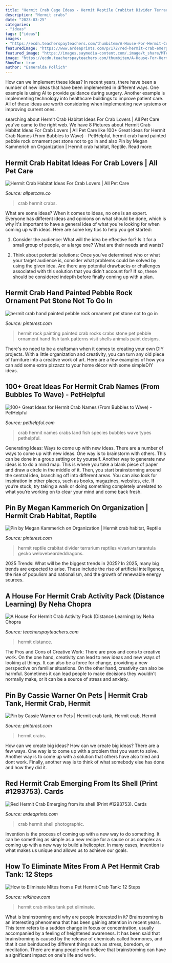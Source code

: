 ```yaml
---
title: "Hermit Crab Cage Ideas - Hermit Reptile Crabitat Divider Terrarium Reptiles Vivarium Tarantula Gecko Welovebeardeddragons"
description: "Hermit crabs"
date: "2023-03-25"
categories:
- "ideas"
tags: ["ideas"]
images:
- "https://ecdn.teacherspayteachers.com/thumbitem/A-House-For-Hermit-Crab-Activity-Pack-2096452-1588662306/original-2096452-4.jpg"
featuredImage: "https://www.ardeaprints.com/p/172/red-hermit-crab-emerging-shell-1293753.jpg"
featured_image: "https://images.saymedia-content.com/.image/t_share/MTc0MjcwMzkwMjIxMTU0MTcy/hermit-crab-names.png"
image: "https://ecdn.teacherspayteachers.com/thumbitem/A-House-For-Hermit-Crab-Activity-Pack-2096452-1588662306/original-2096452-4.jpg"
ShowToc: true
author: "Esmeralda Pollich"
---
```



How can we implement these ideas?
In recent years, there have been a number of new ideas that have been implemented in different ways. One example is using AI to provide guidance during surgery. Another example is implementing technology into healthcare buildings to improve patient care. All of these ideas are worth considering when implementing new systems or improving current ones.

	

		
searching about Hermit Crab Habitat Ideas For Crab Lovers | All Pet Care you've came to the right web. We have 8 Pictures about Hermit Crab Habitat Ideas For Crab Lovers | All Pet Care like 100+ Great Ideas for Hermit Crab Names (From Bubbles to Wave) - PetHelpful, hermit crab hand painted pebble rock ornament pet stone not to go in and also Pin by Megan Kammerich on Organization | Hermit crab habitat, Reptile. Read more:
		
    
## Hermit Crab Habitat Ideas For Crab Lovers | All Pet Care

<img loading=lazy src="https://allpetcare.co/wp-content/uploads/2020/01/Hermit-Crab-Habitat-Ideas-32.jpg" onerror="this.onerror=null;this.src='https://tse3.mm.bing.net/th?id=OIP.MC6LmJAa0u0h_S3dHb3e9AHaEK&amp;pid=15.1';" alt="Hermit Crab Habitat Ideas For Crab Lovers | All Pet Care">

_Source: allpetcare.co_

>crab hermit crabs. 

	

What are some ideas?
When it comes to ideas, no one is an expert. Everyone has different ideas and opinions on what should be done, which is why it's important to have a general idea of what you're looking for when coming up with ideas. Here are some key tips to help you get started:
1. Consider the audience: What will the idea be effective for? Is it for a small group of people, or a large one? What are their needs and wants?

2. Think about potential solutions: Once you've determined who or what your target audience is, consider what problems could be solved by using the given idea. Are there any potential drawbacks or challenges associated with this solution that you didn't account for? If so, these should be considered indepth before finally coming up with a plan.


    
## Hermit Crab Hand Painted Pebble Rock Ornament Pet Stone Not To Go In

<img loading=lazy src="https://i.pinimg.com/originals/a7/6c/93/a76c932ca8580dc1c6c700f4d4ba8d83.jpg" onerror="this.onerror=null;this.src='https://tse4.mm.bing.net/th?id=OIP.ZAyqDfsrIKttE7O6s6OVgQHaKL&amp;pid=15.1';" alt="hermit crab hand painted pebble rock ornament pet stone not to go in">

_Source: pinterest.com_

>hermit rock painting painted crab rocks crabs stone pet pebble ornament hand fish tank patterns visit shells animals paint designs. 

	

There's no need to be a craftsman when it comes to creating your own DIY projects. With a little organization and creativity, you can turn any old piece of furniture into a creative work of art. Here are a few examples of how you can add some extra pizzazz to your home décor with some simpleDIY ideas.

    
## 100+ Great Ideas For Hermit Crab Names (From Bubbles To Wave) - PetHelpful

<img loading=lazy src="https://images.saymedia-content.com/.image/t_share/MTc0MjcwMzkwMjIxMTU0MTcy/hermit-crab-names.png" onerror="this.onerror=null;this.src='https://tse3.mm.bing.net/th?id=OIP.QezPrM4Usjpubk6CjtDwmgHaF7&amp;pid=15.1';" alt="100+ Great Ideas for Hermit Crab Names (From Bubbles to Wave) - PetHelpful">

_Source: pethelpful.com_

>crab hermit names crabs land fish species bubbles wave types pethelpful. 

	

Generating Ideas: Ways to come up with new ideas.
There are a number of ways to come up with new ideas. One way is to brainstorm with others. This can be done in a group setting or by yourself. Another way to generate new ideas is to do a mind map. This is where you take a blank piece of paper and draw a circle in the middle of it. Then, you start brainstorming around the central idea, branching off into different areas. You can also look for inspiration in other places, such as books, magazines, websites, etc. If you’re stuck, try taking a walk or doing something completely unrelated to what you’re working on to clear your mind and come back fresh.

    
## Pin By Megan Kammerich On Organization | Hermit Crab Habitat, Reptile

<img loading=lazy src="https://i.pinimg.com/736x/66/15/a4/6615a44136e8cd622aeef44b5a548144.jpg" onerror="this.onerror=null;this.src='https://tse4.mm.bing.net/th?id=OIP.pmxComNCgsteKiH9hCxBeQHaFh&amp;pid=15.1';" alt="Pin by Megan Kammerich on Organization | Hermit crab habitat, Reptile">

_Source: pinterest.com_

>hermit reptile crabitat divider terrarium reptiles vivarium tarantula gecko welovebeardeddragons. 

	

2025 Trends: What will be the biggest trends in 2025?
In 2025, many big trends are expected to arise. These include the rise of artificial intelligence, the rise of populism and nationalism, and the growth of renewable energy sources.

    
## A House For Hermit Crab Activity Pack (Distance Learning) By Neha Chopra

<img loading=lazy src="https://ecdn.teacherspayteachers.com/thumbitem/A-House-For-Hermit-Crab-Activity-Pack-2096452-1588662306/original-2096452-4.jpg" onerror="this.onerror=null;this.src='https://tse1.mm.bing.net/th?id=OIP.VLI0zo-5zu1CzJ6fsd377AAAAA&amp;pid=15.1';" alt="A House For Hermit Crab Activity Pack (Distance Learning) by Neha Chopra">

_Source: teacherspayteachers.com_

>hermit distance. 

	

The Pros and Cons of Creative Work:
There are pros and cons to creative work. On the one hand, creativity can lead to new ideas and new ways of looking at things. It can also be a force for change, providing a new perspective on familiar situations. On the other hand, creativity can also be harmful. Sometimes it can lead people to make decisions they wouldn't normally make, or it can be a source of stress and anxiety.

    
## Pin By Cassie Warner On Pets | Hermit Crab Tank, Hermit Crab, Hermit

<img loading=lazy src="https://i.pinimg.com/originals/17/34/0e/17340e8ffc330c23cfc8b26375122956.jpg" onerror="this.onerror=null;this.src='https://tse1.mm.bing.net/th?id=OIP.5dEOmHsQW2_H1uGqRRQMFgHaHa&amp;pid=15.1';" alt="Pin by Cassie Warner on Pets | Hermit crab tank, Hermit crab, Hermit">

_Source: pinterest.com_

>hermit crabs. 

	

How can we create big ideas?
How can we create big ideas? There are a few ways. One way is to come up with a problem that you want to solve. Another way is to come up with a solution that others have also tried and dont work. Finally, another way is to think of what somebody else has done and how they did it.

    
## Red Hermit Crab Emerging From Its Shell (Print #1293753). Cards

<img loading=lazy src="https://www.ardeaprints.com/p/172/red-hermit-crab-emerging-shell-1293753.jpg" onerror="this.onerror=null;this.src='https://tse4.mm.bing.net/th?id=OIP.3a4a9cqvxIRdnyOq8Wf1HwHaE8&amp;pid=15.1';" alt="Red Hermit Crab Emerging from its shell (Print #1293753). Cards">

_Source: ardeaprints.com_

>crab hermit shell photographic. 

	

Invention is the process of coming up with a new way to do something. It can be something as simple as a new recipe for a sauce or as complex as coming up with a new way to build a helicopter. In many cases, invention is what makes us unique and allows us to achieve our goals.

    
## How To Eliminate Mites From A Pet Hermit Crab Tank: 12 Steps

<img loading=lazy src="https://www.wikihow.com/images/9/9f/Eliminate-Mites-from-a-Pet-Hermit-Crab-Tank-Step-13.jpg" onerror="this.onerror=null;this.src='https://tse4.mm.bing.net/th?id=OIP.jqYMlK9ExqT9EbCxpncyegHaFj&amp;pid=15.1';" alt="How to Eliminate Mites from a Pet Hermit Crab Tank: 12 Steps">

_Source: wikihow.com_

>hermit crab mites tank pet eliminate. 

	

What is brainstroming and why are people interested in it?
Brainstroming is an interesting phenomena that has been gaining attention in recent years. This term refers to a sudden change in focus or concentration, usually accompanied by a feeling of heightened awareness. It has been said that brainstroming is caused by the release of chemicals called hormones, and that it can beinduced by different things such as stress, boredom, or meditation. There are many people who believe that brainstroming can have a significant impact on one's life and work.

